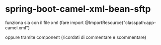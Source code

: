 # spring-boot-camel-xml-bean-sftp

funziona sia con il file xml (fare import 
@ImportResource("classpath:app-camel.xml")

oppure tramite component (ricordati di commentare e scommentare)